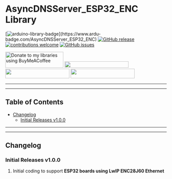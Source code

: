 # AsyncDNSServer_ESP32_ENC Library

[![arduino-library-badge](https://www.ardu-badge.com/badge/AsyncDNSServer_ESP32_ENC.svg?)](https://www.ardu-badge.com/AsyncDNSServer_ESP32_ENC)
[![GitHub release](https://img.shields.io/github/release/khoih-prog/AsyncDNSServer_ESP32_ENC.svg)](https://github.com/khoih-prog/AsyncDNSServer_ESP32_ENC/releases)
[![contributions welcome](https://img.shields.io/badge/contributions-welcome-brightgreen.svg?style=flat)](#Contributing)
[![GitHub issues](https://img.shields.io/github/issues/khoih-prog/AsyncDNSServer_ESP32_ENC.svg)](http://github.com/khoih-prog/AsyncDNSServer_ESP32_ENC/issues)


<a href="https://www.buymeacoffee.com/khoihprog6" title="Donate to my libraries using BuyMeACoffee"><img src="https://cdn.buymeacoffee.com/buttons/v2/default-yellow.png" alt="Donate to my libraries using BuyMeACoffee" style="height: 50px !important;width: 181px !important;" ></a>
<a href="https://www.buymeacoffee.com/khoihprog6" title="Donate to my libraries using BuyMeACoffee"><img src="https://img.shields.io/badge/buy%20me%20a%20coffee-donate-orange.svg?logo=buy-me-a-coffee&logoColor=FFDD00" style="height: 20px !important;width: 200px !important;" ></a>
<a href="https://profile-counter.glitch.me/khoih-prog/count.svg" title="Total khoih-prog Visitor count"><img src="https://profile-counter.glitch.me/khoih-prog/count.svg" style="height: 30px;width: 200px;"></a>
<a href="https://profile-counter.glitch.me/khoih-prog-AsyncDNSServer_ESP32_ENC/count.svg" title="Visitor count"><img src="https://profile-counter.glitch.me/khoih-prog-AsyncDNSServer_ESP32_ENC/count.svg" style="height: 30px;width: 200px;"></a>

---
---

## Table of Contents

* [Changelog](#changelog)
  * [Initial Releases v1.0.0](#initial-releases-v100)

---
---

## Changelog

### Initial Releases v1.0.0

1. Initial coding to support **ESP32 boards using LwIP ENC28J60 Ethernet**

